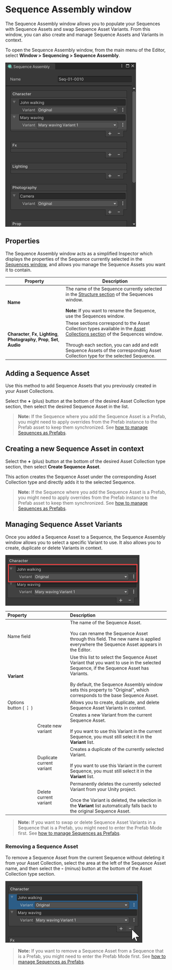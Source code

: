 # Sequence Assembly window

The Sequence Assembly window allows you to populate your Sequences with Sequence Assets and swap Sequence Asset Variants. From this window, you can also create and manage Sequence Assets and Variants in context.

To open the Sequence Assembly window, from the main menu of the Editor, select **Window > Sequencing > Sequence Assembly**.

![](images/sequence-assembly-window.png)

## Properties

The Sequence Assembly window acts as a simplified Inspector which displays the properties of the Sequence currently selected in the [Sequences window](sequences-window.md), and allows you manage the Sequence Assets you want it to contain.

| **Property** | **Description** |
|--------------|-----------------|
| **Name** | The name of the Sequence currently selected in the [Structure section](sequences-window.md#the-structure-section) of the Sequences window.<br /><br />**Note:** If you want to rename the Sequence, use the Sequences window. |
| **Character**, **Fx**, **Lighting**, **Photography**, **Prop**, **Set**, **Audio** | These sections correspond to the Asset Collection types available in the [Asset Collections section](sequences-window.md#the-asset-collections-section) of the Sequences window.<br /><br />Through each section, you can add and edit Sequence Assets of the corresponding Asset Collection type for the selected Sequence. |

## Adding a Sequence Asset

Use this method to add Sequence Assets that you previously created in your Asset Collections.

Select the **+** (plus) button at the bottom of the desired Asset Collection type section, then select the desired Sequence Asset in the list.

>**Note:** If the Sequence where you add the Sequence Asset is a Prefab, you might need to apply overrides from the Prefab instance to the Prefab asset to keep them synchronized. See [how to manage Sequences as Prefabs](sequences-as-prefabs.md).

## Creating a new Sequence Asset in context

Select the **+** (plus) button at the bottom of the desired Asset Collection type section, then select **Create Sequence Asset**.

This action creates the Sequence Asset under the corresponding Asset Collection type and directly adds it to the selected Sequence.

>**Note:** If the Sequence where you add the Sequence Asset is a Prefab, you might need to apply overrides from the Prefab instance to the Prefab asset to keep them synchronized. See [how to manage Sequences as Prefabs](sequences-as-prefabs.md).

## Managing Sequence Asset Variants

Once you added a Sequence Asset to a Sequence, the Sequence Assembly window allows you to select a specific Variant to use. It also allows you to create, duplicate or delete Variants in context.

![](images/sequence-assembly-sequence-asset-properties.png)

| **Property** || **Description** |
|:---|:---|:---|
| Name field || The name of the Sequence Asset.<br /><br />You can rename the Sequence Asset through this field. The new name is applied everywhere the Sequence Asset appears in the Editor. |
| **Variant** || Use this list to select the Sequence Asset Variant that you want to use in the selected Sequence, if the Sequence Asset has Variants.<br /><br />By default, the Sequence Assembly window sets this property to "Original", which corresponds to the base Sequence Asset. |
| Options button ( **⋮** ) || Allows you to create, duplicate, and delete Sequence Asset Variants in context. |
|| Create new variant | Creates a new Variant from the current Sequence Asset.<br /><br />If you want to use this Variant in the current Sequence, you must still select it in the **Variant** list. |
|| Duplicate current variant | Creates a duplicate of the currently selected Variant.<br /><br />If you want to use this Variant in the current Sequence, you must still select it in the **Variant** list. |
|| Delete current variant | Permanently deletes the currently selected Variant from your Unity project.<br /><br />Once the Variant is deleted, the selection in the **Variant** list automatically falls back to the original Sequence Asset. |

>**Note:** If you want to swap or delete Sequence Asset Variants in a Sequence that is a Prefab, you might need to enter the Prefab Mode first. See [how to manage Sequences as Prefabs](sequences-as-prefabs.md).

### Removing a Sequence Asset

To remove a Sequence Asset from the current Sequence without deleting it from your Asset Collection, select the area at the left of the Sequence Asset name, and then select the **-** (minus) button at the bottom of the Asset Collection type section.

![](images/sequence-assembly-sequence-asset-remove.png)

>**Note:** If you want to remove a Sequence Asset from a Sequence that is a Prefab, you might need to enter the Prefab Mode first. See [how to manage Sequences as Prefabs](sequences-as-prefabs.md).
